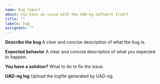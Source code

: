 ```yaml
---
name: Bug report
about: You have an issue with the UAD-ng software itself
title: ""
labels: bug
assignees: ""
---
```


**Describe the bug**
A clear and concise description of what the bug is.

**Expected behavior**
A clear and concise description of what you expected to happen.

**You have a solution?**
What to do to fix the issue.

**UAD-ng log**
Upload the logfile generated by UAD-ng.
